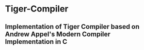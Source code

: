 # Tiger-Compiler

## Implementation of Tiger Compiler based on Andrew Appel's Modern Compiler Implementation in C
